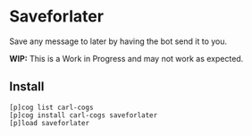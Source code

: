 # Saveforlater

Save any message to later by having the bot send it to you.

**WIP:** This is a Work in Progress and may not work as expected.

## Install

```text
[p]cog list carl-cogs
[p]cog install carl-cogs saveforlater
[p]load saveforlater
```
